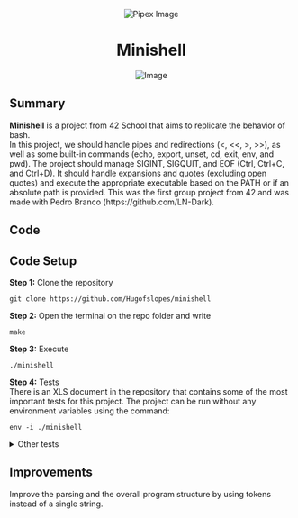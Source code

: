 <html>
    <p align="center">
        <img src="https://www.42porto.com/wp-content/uploads/2024/08/42-Porto-Horizontal.png" alt="Pipex Image" />
    </p>
    <h1 align="center">Minishell</h1>
    <p align="center">
        <img src="https://github.com/user-attachments/assets/51a8952d-56ae-4ca3-8d3c-c2691db63696" alt="Image" />
    </p>
</html>

## Summary
<html>
    <p>
        <b>Minishell</b> is a project from 42 School that aims to replicate the behavior of bash.<br>
        In this project, we should handle pipes and redirections (<, <<, >, >>), as well as some built-in commands (echo, export, unset, cd, exit, env, and pwd). The project should manage SIGINT, SIGQUIT, and EOF (Ctrl, Ctrl+C, and Ctrl+D). It should handle expansions and quotes (excluding open quotes) and execute the appropriate executable based on the PATH or if an absolute path is provided. This was the first group project from 42 and was made with Pedro Branco (https://github.com/LN-Dark).
    </p>
</html>

## Code
## Code Setup
<html>
    <p>    
    <b>Step 1:</b> Clone the repository
    </p>
</html>
 
    git clone https://github.com/Hugofslopes/minishell 

<html>
    <p>
    <b>Step 2:</b> Open the terminal on the repo folder and write
    </p>
</html>

    make

<html>
    <p>
    <b>Step 3:</b> Execute
    </p>
</html>

    ./minishell

<html>
    <p>
    <b>Step 4:</b> Tests<br>
    There is an XLS document in the repository that contains some of the most important tests for this project. The project can be run without any environment variables using the command:
    </p>
</html>

    env -i ./minishell

<details>
    <summary>Other tests</summary>
    <br>
    <p>The best way I found to test if the behavior is exactly the same as Bash was by using a terminal multiplexer (tmux).</p>
    <ol>
        <li>Open the terminal and type tmux (if you have it installed; otherwise, run apt-get update ; apt-get install tmux).</li>
        <li>Navigate to the root of your project.</li>
        <li>Write bash (to enter bash).</li>
        <li>Press <b>ctrl + b</b> and then <b>%</b> (shift + 5, in my case)</li>
        <li>Execute the minishell (<b>./minishell</b>)</li>
        <li>Press <b>ctrl + b</b> and then : (it will open prompt at the end of your screen)</li>
        <li>Write: <b>setw synchronize-panes on</b></li>
        <li>From now on, everything you write in one pane will be written in the other as well.</li>
    </ol>
</details>

## Improvements
<html>
    <p>
    Improve the parsing and the overall program structure by using tokens instead of a single string.
    </p>
</html>